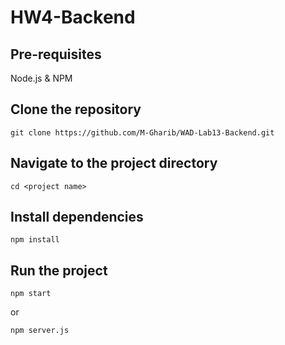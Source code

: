 # HW4-Backend

## Pre-requisites
Node.js \& NPM

## Clone the repository
```
git clone https://github.com/M-Gharib/WAD-Lab13-Backend.git
```

## Navigate to the project directory
```
cd <project name>
```

## Install dependencies
```
npm install
```

## Run the project
```
npm start
```

or 
```
npm server.js
```
